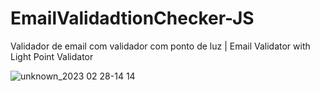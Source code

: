 # EmailValidadtionChecker-JS

Validador de email com validador com ponto de luz | Email Validator with Light Point Validator

![unknown_2023 02 28-14 14](https://user-images.githubusercontent.com/102559935/221928440-14d93d9c-f805-4654-9d95-202fb9114fd7.gif)
